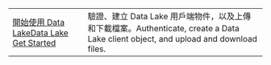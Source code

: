 |  |  |
|---------|---------|
| <span data-ttu-id="dbf65-101">[開始使用 Data Lake][1]</span><span class="sxs-lookup"><span data-stu-id="dbf65-101">[Data Lake Get Started][1]</span></span> | <span data-ttu-id="dbf65-102">驗證、建立 Data Lake 用戶端物件，以及上傳和下載檔案。</span><span class="sxs-lookup"><span data-stu-id="dbf65-102">Authenticate, create a Data Lake client object, and upload and download files.</span></span> |

[1]: https://azure.microsoft.com/resources/samples/data-lake-store-java-upload-download-get-started/
